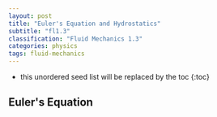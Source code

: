 ```yaml
---
layout: post
title: "Euler's Equation and Hydrostatics"
subtitle: "fl1.3"
classification: "Fluid Mechanics 1.3"
categories: physics
tags: fluid-mechanics
---
```


<!--more-->
* this unordered seed list will be replaced by the toc
{:toc}

## Euler's Equation

